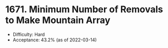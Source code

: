 # 1671. Minimum Number of Removals to Make Mountain Array
- Difficulty: Hard
- Acceptance: 43.2% (as of 2022-03-14)
